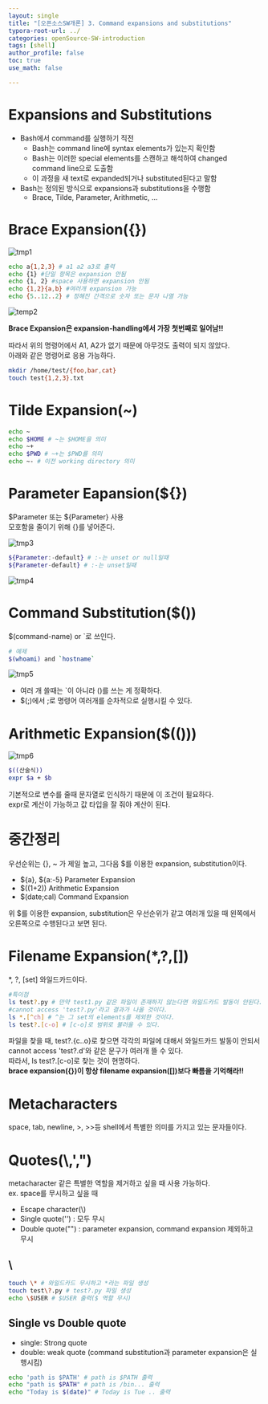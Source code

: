 ```yaml
---
layout: single
title: "[오픈소스SW개론] 3. Command expansions and substitutions"
typora-root-url: ../
categories: openSource-SW-introduction
tags: [shell]
author_profile: false
toc: true
use_math: false

---
```




# Expansions and Substitutions

* Bash에서 command를 실행하기 직전
  * Bash는 command line에 syntax elements가 있는지 확인함
  * Bash는 이러한 special elements를 스캔하고 해석하여 changed command line으로 도출함
  * 이 과정을 새 text로 expanded되거나 substituted된다고 말함
* Bash는 정의된 방식으로 expansions과 substitutions을 수행함
  * Brace, Tilde, Parameter, Arithmetic, ...

# Brace Expansion({})

![tmp1](/images/2023-09-14-commandExpansion/tmp1.JPG)

```bash
echo a{1,2,3} # a1 a2 a3로 출력
echo {1} #단일 항목은 expansion 안됨
echo {1, 2} #space 사용하면 expansion 안됨
echo {1,2}{a,b} #여러개 expansion 가능
echo {5..12..2} # 정해진 간격으로 숫자 또는 문자 나열 가능
```

![temp2](/images/2023-09-14-commandExpansion/temp2.JPG)

**Brace Expansion은 expansion-handling에서 가장 첫번째로 일어남!!**

따라서 위의 명령어에서 A1, A2가 없기 때문에 아무것도 출력이 되지 않았다.  
아래와 같은 명령어로 응용 가능하다.

```bash
mkdir /home/test/{foo,bar,cat}
touch test{1,2,3}.txt
```

# Tilde Expansion(~)

```bash
echo ~ 
echo $HOME # ~는 $HOME을 의미
echo ~+
echo $PWD # ~+는 $PWD를 의미
echo ~- # 이전 working directory 의미
```

# Parameter Eapansion(${})

$Parameter 또는 ${Parameter} 사용  
모호함을 줄이기 위해 {}를 넣어준다.

![tmp3](/images/2023-09-14-commandExpansion/tmp3.JPG)

```bash
${Parameter:-default} # :-는 unset or null일때
${Parameter-default} # :-는 unset일때
```

![tmp4](/images/2023-09-14-commandExpansion/tmp4.JPG)

# Command Substitution($())

$(command-name) or `로 쓰인다.

```bash
# 예제
$(whoami) and `hostname`
```

![tmp5](/images/2023-09-14-commandExpansion/tmp5.JPG)

* 여러 개 쓸때는 `이 아니라 ()를 쓰는 게 정확하다.
* $(;)에서 ;로 명령어 여러개를 순차적으로 실행시킬 수 있다.

# Arithmetic Expansion($(()))

![tmp6](/images/2023-09-14-commandExpansion/tmp6.JPG)

```bash
$((산술식))
expr $a + $b
```

기본적으로 변수를 줄때 문자열로 인식하기 때문에 이 조건이 필요하다.  
expr로 계산이 가능하고 값 타입을 잘 줘야 계산이 된다.

# 중간정리

우선순위는 {}, ~ 가 제일 높고, 그다음 $를 이용한 expansion, substitution이다.  

* ${a}, ${a:-5} Parameter Expansion
* $((1+2)) Arithmetic Expansion
* $(date;cal) Command Expansion

위 $를 이용한 expansion, substitution은 우선순위가 같고 여러개 있을 때 왼쪽에서 오른쪽으로 수행된다고 보면 된다.

# Filename Expansion(*,?,[])

*, ?, [set]  와일드카드이다.

```bash
#특이점
ls test?.py # 만약 test1.py 같은 파일이 존재하지 않는다면 와일드카드 발동이 안된다.
#cannot access 'test?.py'라고 결과가 나올 것이다.
ls *.[^ch] # ^는 그 set의 elements를 제외한 것이다.
ls test?.[c-o] # [c-o]로 범위로 불러올 수 있다.
```

파일을 찾을 때, test?.{c..o}로 찾으면 각각의 파일에 대해서 와일드카드 발동이 안되서 cannot access 'test?.d'와 같은 문구가 여러개 뜰 수 있다.  
따라서, ls test?.[c-o]로 찾는 것이 현명하다.  
**brace expansion({})이 항상 filename expansion([])보다 빠름을 기억해라!!**

# Metacharacters

 space, tab, newline, >, >>등 shell에서 특별한 의미를 가지고 있는 문자들이다.

# Quotes(\\,',")

metacharacter 같은 특별한 역할을 제거하고 싶을 때 사용 가능하다.  
ex. space를 무시하고 싶을 때

* Escape character(\\)
* Single quote('') : 모두 무시
* Double quote("") : parameter expansion, command expansion 제외하고 무시

## \\

```bash
touch \* # 와일드카드 무시하고 *라는 파일 생성
touch test\?.py # test?.py 파일 생성
echo \$USER # $USER 출력($ 역할 무시)
```

## Single vs Double quote

* single: Strong quote
* double: weak quote (command substitution과 parameter expansion은 실행시킴)

```bash
echo 'path is $PATH' # path is $PATH 출력
echo "path is $PATH" # path is /bin... 출력
echo "Today is $(date)" # Today is Tue .. 출력
```